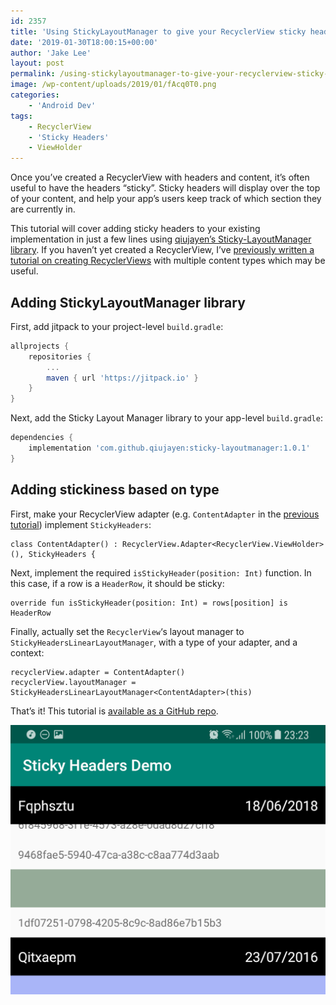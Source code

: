 ```yaml
---
id: 2357
title: 'Using StickyLayoutManager to give your RecyclerView sticky headers'
date: '2019-01-30T18:00:15+00:00'
author: 'Jake Lee'
layout: post
permalink: /using-stickylayoutmanager-to-give-your-recyclerview-sticky-headers/
image: /wp-content/uploads/2019/01/fAcq0T0.png
categories:
    - 'Android Dev'
tags:
    - RecyclerView
    - 'Sticky Headers'
    - ViewHolder
---
```


Once you’ve created a RecyclerView with headers and content, it’s often useful to have the headers “sticky”. Sticky headers will display over the top of your content, and help your app’s users keep track of which section they are currently in.

This tutorial will cover adding sticky headers to your existing implementation in just a few lines using [qiujayen’s Sticky-LayoutManager library](https://github.com/qiujayen/sticky-layoutmanager). If you haven’t yet created a RecyclerView, I’ve [previously written a tutorial on creating RecyclerViews](https://blog.jakelee.co.uk/creating-a-recyclerview-with-multiple-content-types-and-layouts-in-kotlin) with multiple content types which may be useful.

## Adding StickyLayoutManager library

First, add jitpack to your project-level `build.gradle`:

```groovy
allprojects {
    repositories {
        ...
        maven { url 'https://jitpack.io' }
    }
}
```

Next, add the Sticky Layout Manager library to your app-level `build.gradle`:

```groovy
dependencies {
    implementation 'com.github.qiujayen:sticky-layoutmanager:1.0.1'
}
```

## Adding stickiness based on type

First, make your RecyclerView adapter (e.g. `ContentAdapter` in the [previous tutorial](https://blog.jakelee.co.uk/creating-a-recyclerview-with-multiple-content-types-and-layouts-in-kotlin)) implement `StickyHeaders`:

```
class ContentAdapter() : RecyclerView.Adapter<RecyclerView.ViewHolder>(), StickyHeaders {
```

Next, implement the required `isStickyHeader(position: Int)` function. In this case, if a row is a `HeaderRow`, it should be sticky:

```
override fun isStickyHeader(position: Int) = rows[position] is HeaderRow
```

Finally, actually set the `RecyclerView`‘s layout manager to `StickyHeadersLinearLayoutManager`, with a type of your adapter, and a context:

```
recyclerView.adapter = ContentAdapter()
recyclerView.layoutManager = StickyHeadersLinearLayoutManager<ContentAdapter>(this)
```

That’s it! This tutorial is [available as a GitHub repo](https://github.com/JakeSteam/StickyHeaders).

[![](/wp-content/uploads/2019/01/Screenshot_20190128-232345.png)](/wp-content/uploads/2019/01/Screenshot_20190128-232345.png)